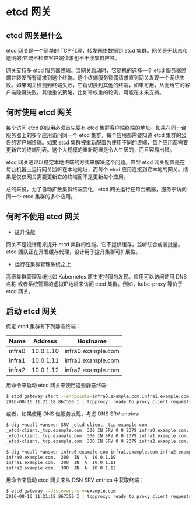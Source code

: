 # etcd 网关

## etcd 网关是什么

etcd 网关是一个简单的 TCP 代理，转发网络数据到 etcd 集群。网关是无状态和透明的;它既不检查客户端请求也不干涉集群应答。

网关支持多 etcd 服务器终端。当网关启动时，它随机的选择一个 etcd 服务器终端并转发所有请求到这个终端。这个终端服务锁偶请求直到网关发现一个网络失败。如果网关检测到终端失败，它将切换到其他的终端，如果可用，从而给它的客户端隐藏失败。其他重试策略，比如带权重的轮询，可能在未来支持。

## 何时使用 etcd 网关

每个访问 etcd 的应用必须首先要有 etcd 集群客户端终端的地址。如果在同一台服务器上的多个应用访问同一个 etcd 集群，每个应用都需要知道 etcd 集群的公告的客户端终端。如果 etcd 集群被重新配置为使用不同的终端，每个应用都需要更新它的终端列表。这个大规模的重新配置是令人生厌的，而且容易出错。

etcd 网关通过以稳定本地终端的方式来解决这个问题。典型 etcd 网关配置是在每台机器上运行网关监听在本地地址，而每个 etcd 应用连接到它本地的网关。结果是仅仅网关需要更新它的终端而不是更新每个应用。

总的来说，为了自动扩散集群终端变化，etcd 网关运行在每台机器，服务于访问同一个 etcd 集群的多个应用。

## 何时不使用 etcd 网关

- 提升性能

网关不是设计用来提升 etcd 集群的性能。它不提供缓存，监听联合或者批量。etcd 团队正在开发缓存代理，设计用于提升集群可扩展性。

- 运行在集群管理系统之上

高级集群管理系统比如 Kubernetes 原生支持服务发现。应用可以访问使用 DNS 名称 或者系统管理的虚拟IP地址来访问 etcd 集群。例如，kube-proxy 等价于 etcd 网关。

## 启动 etcd 网关

假定 etcd 集群有下列静态终端：

|Name|Address|Hostname|
|------|---------|------------------|
|infra0|10.0.1.10|infra0.example.com|
|infra1|10.0.1.11|infra1.example.com|
|infra2|10.0.1.12|infra2.example.com|

用命令来启动 etcd 网关来使用这些静态终端:

```bash
$ etcd gateway start --endpoints=infra0.example.com,infra1.example.com,infra2.example.com
2016-08-16 11:21:18.867350 I | tcpproxy: ready to proxy client requests to [...]
```

或者，如果使用 DNS 做服务发现，考虑 DNS SRV entries:

```bash
$ dig +noall +answer SRV _etcd-client._tcp.example.com
_etcd-client._tcp.example.com. 300 IN SRV 0 0 2379 infra0.example.com.
_etcd-client._tcp.example.com. 300 IN SRV 0 0 2379 infra1.example.com.
_etcd-client._tcp.example.com. 300 IN SRV 0 0 2379 infra2.example.com.
```

```bash
$ dig +noall +answer infra0.example.com infra1.example.com infra2.example.com
infra0.example.com.  300  IN  A  10.0.1.10
infra1.example.com.  300  IN  A  10.0.1.11
infra2.example.com.  300  IN  A  10.0.1.12
```

用命令来启动 etcd 网关来从 DSN SRV entries 中获取终端：

```bash
$ etcd gateway --discovery-srv=example.com
2016-08-16 11:21:18.867350 I | tcpproxy: ready to proxy client requests to [...]
```

